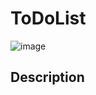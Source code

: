# ToDoList
![image](https://github.com/Wikaobl/ToDoList/assets/107032701/56cdf251-2a2d-4bfe-a552-9896bcf6f784)

## Description 
